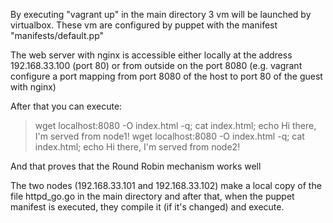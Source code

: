 By executing "vagrant up" in the main directory 3 vm will be launched by virtualbox.
These vm are configured by puppet with the manifest "manifests/default.pp"

The web server with nginx is accessible either locally at the address 192.168.33.100 (port 80) 
or from outside on the port 8080 (e.g. vagrant configure a port mapping from port 8080 of 
the host to port 80 of the guest with nginx)

After that you can execute:

> wget localhost:8080 -O index.html -q; cat index.html; echo
Hi there, I'm served from node1!
> wget localhost:8080 -O index.html -q; cat index.html; echo
Hi there, I'm served from node2!

And that proves that the Round Robin mechanism works well

The two nodes (192.168.33.101 and 192.168.33.102) make a local copy of the file httpd_go.go
in the main directory and after that, when the puppet manifest is executed, they compile it (if it's changed)
and execute.
